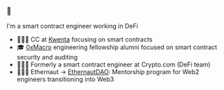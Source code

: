 ### 👋

I'm a smart contract engineer working in DeFi

- 👷🏻‍♂️ CC at <a href="https://v2.beta.kwenta.io/market/sETH">Kwenta</a> focusing on smart contracts
- 🎓 <a href="https://0xmacro.com/">0xMacro</a> engineering fellowship alumni focused on smart contract security and auditing
- 🧑🏻‍💻 Formerly a smart contract engineer at Crypto.com (DeFi team)
- 👩🏻‍🚀 Ethernaut -> <a href="https://twitter.com/EthernautDAO">EthernautDAO</a>: Mentorship program for Web2 engineers transitioning into Web3
